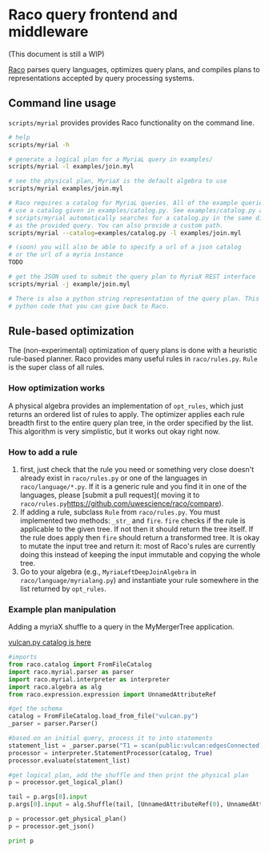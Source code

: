 # Raco query frontend and middleware

(This document is still a WIP)

[Raco](https://github.com/uwescience/raco) parses query languages, optimizes query plans, and compiles plans to representations accepted by query processing systems.

## Command line usage

`scripts/myrial` provides provides Raco functionality on the command line.

```bash
# help
scripts/myrial -h

# generate a logical plan for a MyriaL query in examples/
scripts/myrial -l examples/join.myl

# see the physical plan, MyriaX is the default algebra to use
scripts/myrial examples/join.myl

# Raco requires a catalog for MyriaL queries. All of the example queries
# use a catalog given in examples/catalog.py. See examples/catalog.py and raco/catalog.py for formatting information.
# scripts/myrial automatically searches for a catalog.py in the same directory
# as the provided query. You can also provide a custom path.
scripts/myrial --catalog=examples/catalog.py -l examples/join.myl

# (soon) you will also be able to specify a url of a json catalog
# or the url of a myria instance
TODO

# get the JSON used to submit the query plan to MyriaX REST interface
scripts/myrial -j example/join.myl

# There is also a python string representation of the query plan. This is valid
# python code that you can give back to Raco.

```

## Rule-based optimization
The (non-experimental) optimization of query plans is done with a heuristic rule-based planner.
Raco provides many useful rules in `raco/rules.py`. `Rule` is the super class of all rules. 

### How optimization works
A physical algebra provides an implementation of `opt_rules`, which just returns an ordered list
of rules to apply. The optimizer applies each rule breadth first to the entire query plan tree, in the order specified by the list.
This algorithm is very simplistic, but it works out okay right now.

### How to add a rule
1. first, just check that the rule you need or something very close doesn't already exist in `raco/rules.py` or one of the languages in `raco/language/*.py`. If it is a generic rule and you find it in one of the languages, please [submit a pull request]( moving it to `raco/rules.py`https://github.com/uwescience/raco/compare).
2. If adding a rule, subclass `Rule` from `raco/rules.py`. You must implemented two methods: `_str_` and `fire`.
`fire` checks if the rule is applicable to the given tree. If not then it should return the tree itself. If the rule does apply then `fire` should return a transformed tree. It is okay to mutate the input tree and return it: most of Raco's rules are currently doing this instead of keeping the input immutable and copying the whole tree.
3. Go to your algebra (e.g., `MyriaLeftDeepJoinAlgebra` in `raco/language/myrialang.py`) and instantiate your rule somewhere in the list returned by `opt_rules`.

### Example plan manipulation
Adding a myriaX shuffle to a query in the MyMergerTree application.

[vulcan.py catalog is here](https://gist.github.com/bmyerz/8fe4107eb8faff6221e8)

```python
#imports
from raco.catalog import FromFileCatalog
import raco.myrial.parser as parser
import raco.myrial.interpreter as interpreter
import raco.algebra as alg
from raco.expression.expression import UnnamedAttributeRef

#get the schema
catalog = FromFileCatalog.load_from_file("vulcan.py")
_parser = parser.Parser()

#based on an initial query, process it to into statements
statement_list = _parser.parse("T1 = scan(public:vulcan:edgesConnected);store(T1, public:vulcan:edgesConnectedSort);")
processor = interpreter.StatementProcessor(catalog, True)
processor.evaluate(statement_list)

#get logical plan, add the shuffle and then print the physical plan
p = processor.get_logical_plan()

tail = p.args[0].input
p.args[0].input = alg.Shuffle(tail, [UnnamedAttributeRef(0), UnnamedAttributeRef(1), UnnamedAttributeRef(3)])

p = processor.get_physical_plan()
p = processor.get_json()

print p
```
